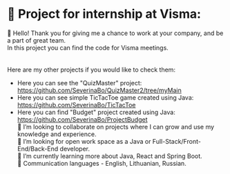 # 💫 Project for internship at Visma:
🔭 Hello! Thank you for giving me a chance to work at your company, and be a part of great team.<br> 
In this project you can find the code for Visma meetings.<br>
<br>
<br>
Here are my other projects if you would like to check them:
- Here you can see the "QuizMaster" project: https://github.com/SeverinaBo/QuizMaster2/tree/myMain <br>
- Here you can see simple TicTacToe game created using Java: https://github.com/SeverinaBo/TicTacToe <br>
- Here you can find "Budget" project created using Java: https://github.com/SeverinaBo/ProjectBudget <br>
👯 I’m looking to collaborate on projects where I can grow and use my knowledge and experience.<br>
🤝 I’m looking for open work space as a Java or Full-Stack/Front-End/Back-End developer.<br>
🌱 I’m currently learning more about Java, React and Spring Boot.<br>
💬 Communication languages - English, Lithuanian, Russian.<br>
